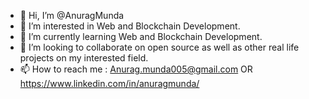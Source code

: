 - 👋 Hi, I’m @AnuragMunda
- 👀 I’m interested in Web and Blockchain Development.
- 🌱 I’m currently learning Web and Blockchain Development.
- 💞️ I’m looking to collaborate on open source as well as other real life projects on my interested field.
- 📫 How to reach me : Anurag.munda005@gmail.com OR https://www.linkedin.com/in/anuragmunda/

<!---
AnuragMunda/AnuragMunda is a ✨ special ✨ repository because its `README.md` (this file) appears on your GitHub profile.
You can click the Preview link to take a look at your changes.
--->
